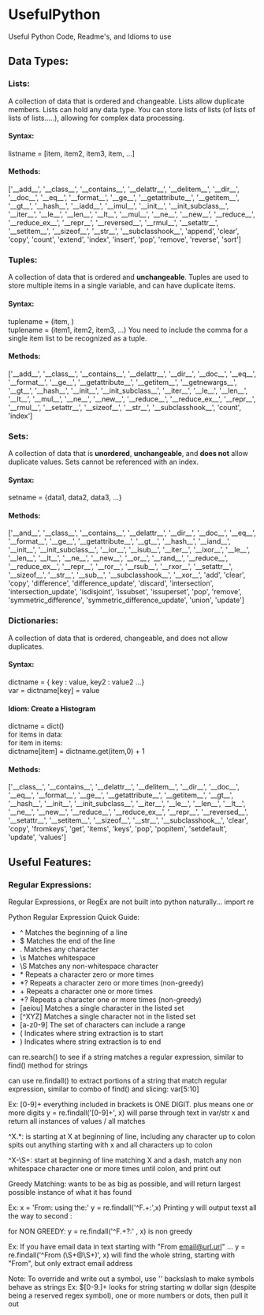 # UsefulPython
Useful Python Code, Readme's, and Idioms to use


## Data Types:
### Lists:
A collection of data that is ordered and changeable. Lists allow duplicate members. Lists can hold any data type.
You can store lists of lists (of lists of lists of lists.....), allowing for complex data processing.

#### Syntax:
listname = [item, item2, item3, item, ...]


#### Methods:
['\_\_add__', '\_\_class__', '\_\_contains__', '\_\_delattr__', '\_\_delitem__', '\_\_dir__', '\_\_doc__', '\_\_eq__', '\_\_format\_\_', '\_\_ge__', '\_\_getattribute\_\_', '\_\_getitem__', '\_\_gt__', '\_\_hash__', '\_\_iadd__', '\_\_imul__', '\_\_init__', '\_\_init_subclass__', '\_\_iter__', '\_\_le__', '\_\_len__', '\_\_lt__', '\_\_mul__', '\_\_ne__', '\_\_new__', '\_\_reduce__', '\_\_reduce_ex__', '\_\_repr__', '\_\_reversed__', '\_\_rmul__', '\_\_setattr__', '\_\_setitem__', '\_\_sizeof__', '\_\_str__', '\_\_subclasshook__', 'append', 'clear', 'copy', 'count', 'extend', 'index', 'insert', 'pop', 'remove', 'reverse', 'sort']

### Tuples:
A collection of data that is ordered and **unchangeable**. Tuples are used to store multiple items in a single variable, and can have duplicate items.

#### Syntax:
tuplename = (item, )  
tuplename = (item1, item2, item3, ...)
You need to include the comma for a single item list to be recognized as a tuple.  

#### Methods:
['\_\_add__', '\_\_class__', '\_\_contains__', '\_\_delattr__', '\_\_dir__', '\_\_doc__', '\_\_eq__', '\_\_format__', '\_\_ge__', '\_\_getattribute__', '\_\_getitem__', '\_\_getnewargs__', '\_\_gt__', '\_\_hash__', '\_\_init__', '\_\_init_subclass__', '\_\_iter__', '\_\_le__', '\_\_len__', '\_\_lt__', '\_\_mul__', '\_\_ne__', '\_\_new__', '\_\_reduce__', '\_\_reduce_ex__', '\_\_repr__', '\_\_rmul__', '\_\_setattr__', '\_\_sizeof__', '\_\_str__', '\_\_subclasshook__', 'count', 'index']

### Sets:
A collection of data that is **unordered**, **unchangeable**, and **does not** allow duplicate values. Sets cannot be referenced with an index.

#### Syntax:
setname = {data1, data2, data3, ...}

#### Methods:
['\_\_and__', '\_\_class__', '\_\_contains__', '\_\_delattr__', '\_\_dir__', '\_\_doc__', '\_\_eq__', '\_\_format__', '\_\_ge__', '\_\_getattribute__', '\_\_gt__', '\_\_hash__', '\_\_iand__', '\_\_init__', '\_\_init_subclass__', '\_\_ior__', '\_\_isub__', '\_\_iter__', '\_\_ixor__', '\_\_le__', '\_\_len__', '\_\_lt__', '\_\_ne__', '\_\_new__', '\_\_or__', '\_\_rand__', '\_\_reduce__', '\_\_reduce_ex__', '\_\_repr__', '\_\_ror__', '\_\_rsub__', '\_\_rxor__', '\_\_setattr__', '\_\_sizeof__', '\_\_str__', '\_\_sub__', '\_\_subclasshook__', '\_\_xor__', 'add', 'clear', 'copy', 'difference', 'difference_update', 'discard', 'intersection', 'intersection_update', 'isdisjoint', 'issubset', 'issuperset', 'pop', 'remove', 'symmetric_difference', 'symmetric_difference_update', 'union', 'update']

### Dictionaries:
A collection of data that is ordered, changeable, and does not allow duplicates.

#### Syntax:
dictname = { key : value,  key2 : value2 ...}  
var = dictname[key] = value

#### Idiom: Create a Histogram
dictname = dict()  
for items in data:  
  for item in items:  
    dictname[item] = dictname.get(item,0) + 1

#### Methods:
['\_\_class__', '\_\_contains__', '\_\_delattr__', '\_\_delitem__', '\_\_dir__', '\_\_doc__', '\_\_eq__', '\_\_format__', '\_\_ge__', '\_\_getattribute__', '\_\_getitem__', '\_\_gt__', '\_\_hash__', '\_\_init__', '\_\_init_subclass__', '\_\_iter__', '\_\_le__', '\_\_len__', '\_\_lt__', '\_\_ne__', '\_\_new__', '\_\_reduce__', '\_\_reduce_ex__', '\_\_repr__', '\_\_reversed__', '\_\_setattr__', '\_\_setitem__', '\_\_sizeof__', '\_\_str__', '\_\_subclasshook__', 'clear', 'copy', 'fromkeys', 'get', 'items', 'keys', 'pop', 'popitem', 'setdefault', 'update', 'values']

## Useful Features:


### Regular Expressions:
Regular Expressions, or RegEx are not built into python naturally... import re

Python Regular Expression Quick Guide:
* ^        Matches the beginning of a line
* $        Matches the end of the line
* .        Matches any character
* \s       Matches whitespace
* \S       Matches any non-whitespace character
* \*        Repeats a character zero or more times
* *?       Repeats a character zero or more times (non-greedy)
* \+        Repeats a character one or more times
* +?       Repeats a character one or more times (non-greedy)
* [aeiou]  Matches a single character in the listed set
* [^XYZ]   Matches a single character not in the listed set
* [a-z0-9] The set of characters can include a range
* (        Indicates where string extraction is to start
* )        Indicates where string extraction is to end

can re.search() to see if a string matches a regular expression, similar to find() method for strings

can use re.findall() to extract portions of a string that match regular expression, similar to combo of find() and slicing: var[5:10]

Ex:
[0-9]+
everything included in brackets is ONE DIGIT. plus means one or more digits
y = re.findall('[0-9]+', x)
will parse through text in var/str x and return all instances of values / all matches

^X.*: is starting at X at beginning of line, including any character up to colon
spits out anything starting with x and all characters up to colon

^X-\S+:
start at beginning of line matching X and a dash, match any non whitespace character one or more times until colon, and print out


Greedy Matching: wants to be as big as possible, and will return largest possible instance of what it has found

Ex:
x = 'From: using the:'
y = re.findall('^F.+:',x)
Printing y will output texst all the way to second :

for NON GREEDY:
y = re.findall('^F.+?:' , x) is non greedy

Ex:
If you have email data in text starting with "From email@url.url" ... 
y = re.findall('^From (\S+@\S+)', x)
will find the whole string, starting with "From", but only extract email address

Note: To override and write out a symbol, use '\' backslash to make symbols behave as strings
Ex: \$[0-9.]+
looks for string starting w dollar sign (despite being a reserved regex symbol), one or more numbers or dots, then pull it out

